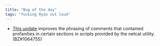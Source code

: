 ```yaml
---
title: "Bug of the day"
tags: "fucking Ryan out loud"
---
```



<ul>
<li><a href="https://rhn.redhat.com/errata/RHEA-2014-1968.html">This update</a> improves the phrasing of comments that contained profanities in
certain sections in scripts provided by the netcat utility. (BZ#1064755)</li>
</ul>
